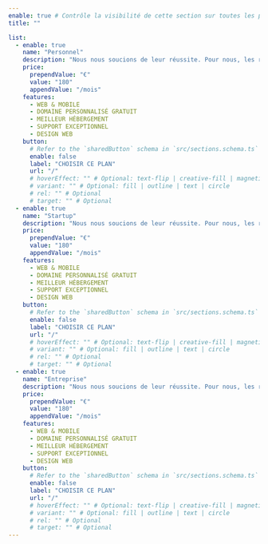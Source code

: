 ```yaml
---
enable: true # Contrôle la visibilité de cette section sur toutes les pages où elle est utilisée
title: ""

list:
  - enable: true
    name: "Personnel"
    description: "Nous nous soucions de leur réussite. Pour nous, les relations authentiques sont vraies"
    price:
      prependValue: "€"
      value: "180"
      appendValue: "/mois"
    features:
      - WEB & MOBILE
      - DOMAINE PERSONNALISÉ GRATUIT
      - MEILLEUR HÉBERGEMENT
      - SUPPORT EXCEPTIONNEL
      - DESIGN WEB
    button:
      # Refer to the `sharedButton` schema in `src/sections.schema.ts` for all available configuration options (e.g., enable, label, url, hoverEffect, variant, icon, tag, rel, class, target, etc.)
      enable: false
      label: "CHOISIR CE PLAN"
      url: "/"
      # hoverEffect: "" # Optional: text-flip | creative-fill | magnetic | magnetic-text-flip
      # variant: "" # Optional: fill | outline | text | circle
      # rel: "" # Optional
      # target: "" # Optional
  - enable: true
    name: "Startup"
    description: "Nous nous soucions de leur réussite. Pour nous, les relations authentiques sont vraies"
    price:
      prependValue: "€"
      value: "180"
      appendValue: "/mois"
    features:
      - WEB & MOBILE
      - DOMAINE PERSONNALISÉ GRATUIT
      - MEILLEUR HÉBERGEMENT
      - SUPPORT EXCEPTIONNEL
      - DESIGN WEB
    button:
      # Refer to the `sharedButton` schema in `src/sections.schema.ts` for all available configuration options (e.g., enable, label, url, hoverEffect, variant, icon, tag, rel, class, target, etc.)
      enable: false
      label: "CHOISIR CE PLAN"
      url: "/"
      # hoverEffect: "" # Optional: text-flip | creative-fill | magnetic | magnetic-text-flip
      # variant: "" # Optional: fill | outline | text | circle
      # rel: "" # Optional
      # target: "" # Optional
  - enable: true
    name: "Entreprise"
    description: "Nous nous soucions de leur réussite. Pour nous, les relations authentiques sont vraies"
    price:
      prependValue: "€"
      value: "180"
      appendValue: "/mois"
    features:
      - WEB & MOBILE
      - DOMAINE PERSONNALISÉ GRATUIT
      - MEILLEUR HÉBERGEMENT
      - SUPPORT EXCEPTIONNEL
      - DESIGN WEB
    button:
      # Refer to the `sharedButton` schema in `src/sections.schema.ts` for all available configuration options (e.g., enable, label, url, hoverEffect, variant, icon, tag, rel, class, target, etc.)
      enable: false
      label: "CHOISIR CE PLAN"
      url: "/"
      # hoverEffect: "" # Optional: text-flip | creative-fill | magnetic | magnetic-text-flip
      # variant: "" # Optional: fill | outline | text | circle
      # rel: "" # Optional
      # target: "" # Optional
---
```

